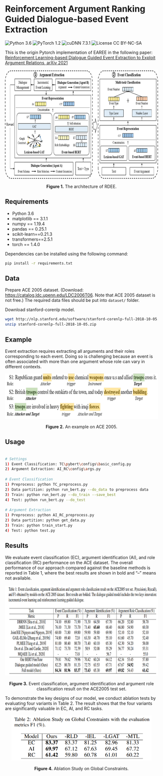 # Reinforcement Argument Ranking Guided Dialogue-based Event Extraction
![Python 3.6](https://img.shields.io/badge/python-3.6-green.svg?style=plastic)
![PyTorch 1.2](https://img.shields.io/badge/PyTorch%20-%23EE4C2C.svg?style=plastic)
![cuDNN 7.3.1](https://img.shields.io/badge/cudnn-7.3.1-green.svg?style=plastic)
![License CC BY-NC-SA](https://img.shields.io/badge/license-CC_BY--NC--SA--green.svg?style=plastic)

This is the origin Pytorch implementation of EAREE in the following paper: 
	 <a href="https://arxiv.org/abs/2106.12384">Reinforcement Learning-based Dialogue Guided Event Extraction to Exploit Argument Relations, arXiv 2021 </a>
	 
	 
<p align="center">
<img src=".\img\Framework_.png" height = "360" alt="" align=center />
<br><br>
<b>Figure 1.</b> The architecture of RDEE.
</p>


## Requirements

- Python 3.6
- matplotlib == 3.1.1
- numpy == 1.19.4
- pandas == 0.25.1
- scikit-learn==0.21.3
- transformers==2.5.1
- torch == 1.4.0


Dependencies can be installed using the following command:
```bash
pip install -r requirements.txt
```

## Data
Prepare ACE 2005 dataset.
(Download: https://catalog.ldc.upenn.edu/LDC2006T06. Note that ACE 2005 dataset is not free.)
The required data files should be put into `dataset/` folder.

Download stanford-corenlp model.
```bash
wget http://nlp.stanford.edu/software/stanford-corenlp-full-2018-10-05.zip
unzip stanford-corenlp-full-2018-10-05.zip
```

## Example
Event extraction requires extracting all arguments and their roles corresponding to each event. Doing so is challenging because an event is often associated with more than one argument whose role can vary in different contexts.

<p align="center">
<img src=".\img\example.png" height = "150" alt="" align=center />
<br><br>
<b>Figure 2.</b> An example on ACE 2005.
</p>


## Usage

```bash

# Settings
1) Event Classification: TC\pybert\configs\basic_config.py
2) Argument Extraction: AI_RC\config\args.py

# Event Classification
1) Preprocess: python TC_preprocess.py
2) Data partition: python run_bert.py --do_data to preprocess data
3) Train: python run_bert.py --do_train --save_best
4) Test: python run_bert.py --do_test

# Argument Extraction
1) Preprocess: python AI_RC_preprocess.py
2) Data partition: python get_data.py
3) Train: python train_start.py
4) Test: python test.py

```

## Results

We evaluate event classification (EC), argument identification (AI), and role classification (RC) performance on the ACE dataset. The overall performance of our approach compared against the baseline methods is reported in Table 1, where the best results are shown in bold and “–” means not available. 
<p align="center">
<img src="./img/result.png" height = "300" alt="" align=center />
<br><br>
<b>Figure 3.</b> Event classification, argument identification and argument role classification result on the ACE2005 test set.
</p>

To demonstrate the key designs of our model, we conduct ablation tests by evaluating four variants in Table 2. The result shows that the four variants are significantly valuable
in EC, AI, and RC tasks.
<p align="center">
<img src="./img/result_ablation.png" height = "150" alt="" align=center />
<br><br>
<b>Figure 4.</b> Ablation Study on Global Constraints.
</p>




